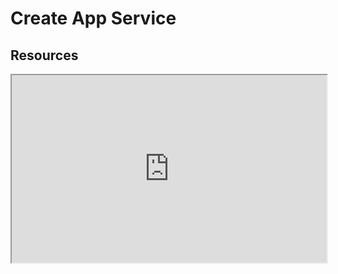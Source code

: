 # Create App Service

## Resources

<iframe src="https://www.xmind.net/m/eyj7CX/#" style="width:100%; height:300px"></iframe>

